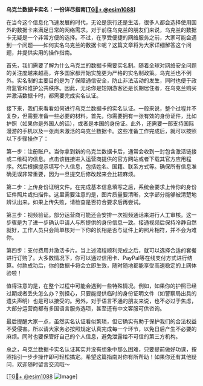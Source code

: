 **乌克兰数据卡实名：一份详尽指南[[TG💪+ @esim1088](https://t.me/s/esim1088)]**

在当今这个信息化飞速发展的时代，无论是旅行还是生活，很多人都会选择使用国外的数据卡来满足日常的网络需求。对于前往乌克兰的朋友们来说，乌克兰的数据卡无疑是一个非常方便的选择。不过，在享受便捷的网络服务之前，大家可能会遇到一个问题——如何实名乌克兰的数据卡呢？这篇文章将为大家详细解答这个问题，并提供实用的操作指南。

首先，我们需要了解为什么乌克兰的数据卡需要实名制。随着全球对网络安全问题的关注度越来越高，许多国家都开始实施更为严格的实名制政策。乌克兰也不例外。实名制的主要目的是为了保障通信安全，防止非法活动的发生，同时也便于政府监管和维护公共秩序。因此，无论你是短期游客还是长期居住者，在乌克兰购买并激活数据卡时，都需要完成实名认证。

接下来，我们来看看如何进行乌克兰数据卡的实名认证。一般来说，整个过程并不复杂，但需要准备一些必要的材料。首先，你需要拥有一张有效的身份证件，比如护照（如果你是外国人的话），或者是本国的身份证。此外，还需要一部支持国际漫游的手机以及一张尚未激活的乌克兰数据卡。这些准备工作完成后，就可以按照以下步骤操作了：

第一步：注册账户。当你拿到新的乌克兰数据卡后，通常会收到一封包含激活链接或二维码的信息。点击该链接进入运营商提供的官方网站或者下载其官方应用程序。然后根据提示填写个人信息，包括姓名、国籍、联系方式等。确保所有信息准确无误非常重要，因为一旦提交后修改起来会比较麻烦。

第二步：上传身份证明文件。在完成基本信息填写之后，系统会要求上传你的身份证件照片或扫描件。这里需要注意的是，图片质量要清晰，文字部分能够被清楚地辨认出来。如果上传失败，请检查是否符合要求后再尝试。

第三步：视频验证。部分运营商可能还会安排一次视频通话来进行人工审核。这一步骤是为了进一步确认申请人与所提供的身份信息一致。接通视频后保持冷静自然就好，工作人员只会简单核对一下你的长相是否与证件上的照片相符，并不会为难你。

第四步：支付费用并激活卡片。当上述流程顺利完成之后，就可以选择合适的套餐进行订购了。大多数情况下，你可以通过信用卡、PayPal等在线支付方式进行结算。付款成功后，你的数据卡将会立即生效，随时随地都能享受高速稳定的上网体验啦！

值得注意的是，在整个过程中可能会遇到一些特殊情况。例如，如果你的护照已经过期或者丢失怎么办？别担心，只要能提供临时的身份证明文件（如警察局出具的遗失声明）也是可以接受的。另外，对于语言不通的朋友来说，也不必过于焦虑，大部分运营商都有多国语言服务选项，甚至还有中文客服可供咨询。

最后提醒大家一点，虽然实名认证看似繁琐，但它确实有助于保护我们的合法权益不受侵害。所以请大家务必按照规定认真完成每一个环节，以免日后产生不必要的麻烦。同时也要保管好自己的个人信息，避免泄露给不可信的第三方机构。

总之，乌克兰数据卡实名认证其实并没有想象中那么困难，只要提前做好功课，按照指引一步步操作即可轻松搞定。希望这篇指南对你有所帮助！如果你还有其他疑问，欢迎随时留言交流哦～

[[TG💪+ @esim1088](https://t.me/s/esim1088) ![Image](https://i.postimg.cc/4NQfJmqS/Snipaste-2025-05-13-00-14-12.png)]